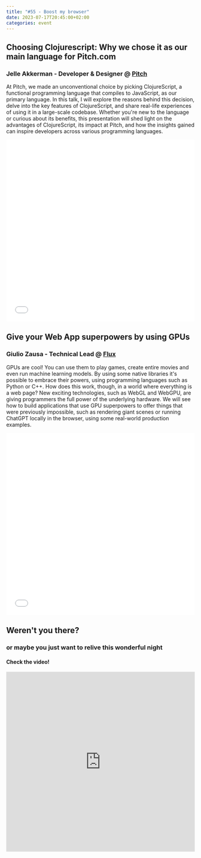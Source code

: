 ```yaml
---
title: "#55 - Boost my browser"
date: 2023-07-17T20:45:00+02:00
categories: event
---
```


## Choosing Clojurescript: Why we chose it as our main language for Pitch.com

### Jelle Akkerman - Developer & Designer @ [Pitch](//pitch.com/)

At Pitch, we made an unconventional choice by picking ClojureScript, a functional programming language that compiles to JavaScript, as our primary language. In this talk, I will explore the reasons behind this decision, delve into the key features of ClojureScript, and share real-life experiences of using it in a large-scale codebase. Whether you're new to the language or curious about its benefits, this presentation will shed light on the advantages of ClojureScript, its impact at Pitch, and how the insights gained can inspire developers across various programming languages.

<iframe src="//pitch.com/embed/c6c9a989-b976-4d5a-aabe-e9ac3dac5339" width="100%" height="485" frameborder="0" marginwidth="0" marginheight="0" scrolling="no" allowfullscreen> </iframe>

## Give your Web App superpowers by using GPUs

### Giulio Zausa - Technical Lead @ [Flux](//www.flux.ai/)

GPUs are cool! You can use them to play games, create entire movies and even run machine learning models. By using some native libraries it's possible to embrace their powers, using programming languages such as Python or C++. How does this work, though, in a world where everything is a web page? New exciting technologies, such as WebGL and WebGPU, are giving programmers the full power of the underlying hardware. We will see how to build applications that use GPU superpowers to offer things that were previously impossible, such as rendering giant scenes or running ChatGPT locally in the browser, using some real-world production examples.

<iframe src="//www.slideshare.net/slideshow/embed_code/key/FDsQA8NBIkXAr6" width="100%" height="485" frameborder="0" marginwidth="0" marginheight="0" scrolling="no" allowfullscreen> </iframe>

## Weren't you there?

### or maybe you just want to relive this wonderful night

<section class="fb-links">

#### Check the video!

<iframe width="100%" height="480px" src="https://www.youtube.com/embed/aJjcl5EfkVs" frameborder="0" allow="accelerometer; autoplay; clipboard-write; encrypted-media; gyroscope; picture-in-picture" allowfullscreen></iframe>

</section>
